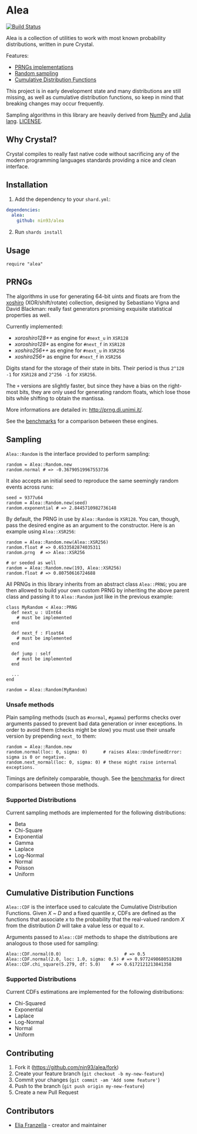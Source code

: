 # Alea

[![Build Status](https://travis-ci.org/nin93/alea.svg?branch=master)](https://travis-ci.org/nin93/alea)

Alea is a collection of utilities to work with most known probability distributions,
written in pure Crystal.

Features:
  * [PRNGs implementations](#PRNGs)
  * [Random sampling](#sampling)
  * [Cumulative Distribution Functions](#cumulative-distribution-functions)

This project is in early development state and many distributions are still missing, as well as cumulative distribution functions, so keep in mind that breaking changes may occur frequently.

Sampling algorithms in this library are heavily derived from [NumPy](https://github.com/numpy/numpy) and [Julia lang](https://github.com/JuliaLang/julia). [LICENSE](https://github.com/nin93/alea/tree/master/LICENSE).

## Why Crystal?
Crystal compiles to really fast native code without sacrificing any of the modern
programming languages standards providing a nice and clean interface.

## Installation

1. Add the dependency to your `shard.yml`:

  ```yaml
  dependencies:
    alea:
      github: nin93/alea
  ```

2. Run `shards install`

## Usage

```crystal
require "alea"
```

## PRNGs

The algorithms in use for generating 64-bit uints and floats are from the [xoshiro](http://prng.di.unimi.it/) (XOR/shift/rotate) collection, designed by Sebastiano Vigna and David Blackman: really fast generators promising exquisite statistical properties as well.

Currently implemented:
  - *xoroshiro128++* as engine for `#next_u` in `XSR128`
  - *xoroshiro128+* as engine for `#next_f` in `XSR128`
  - *xoshiro256++* as engine for `#next_u` in `XSR256`
  - *xoshiro256+* as engine for `#next_f` in `XSR256`

Digits stand for the storage of their state in bits.
Their period is thus `2^128 -1` for `XSR128` and `2^256 -1` for `XSR256`.

The `+` versions are slightly faster, but since they have a bias on the right-most bits, they are only used for generating random floats, which lose those bits while shifting to obtain the mantissa.

More informations are detailed in: http://prng.di.unimi.it/.

See the [benchmarks](https://github.com/nin93/alea/tree/master/benchmarks) for a comparison between these engines.

## Sampling
`Alea::Random` is the interface provided to perform sampling:
```crystal
random = Alea::Random.new
random.normal # => -0.36790519967553736
```
It also accepts an initial seed to reproduce the same seemingly random events across runs:
```crystal
seed = 9377u64
random = Alea::Random.new(seed)
random.exponential # => 2.8445710982736148
```
By default, the PRNG in use by `Alea::Random` is `XSR128`. You can, though, pass the desired engine as an argument to the constructor. Here is an example using `Alea::XSR256`:
```crystal
random = Alea::Random.new(Alea::XSR256)
random.float # => 0.6533582874035311
random.prng  # => Alea::XSR256

# or seeded as well
random = Alea::Random.new(193, Alea::XSR256)
random.float # => 0.80750616724688
```
All PRNGs in this library inherits from an abstract class `Alea::PRNG`; you are then allowed to build your own custom PRNG by inheriting the above parent class and passing it to `Alea::Random` just like in the previous example:

```crystal
class MyRandom < Alea::PRNG
  def next_u : UInt64
    # must be implemented
  end

  def next_f : Float64
    # must be implemented
  end

  def jump : self
    # must be implemented
  end

  ...
end

random = Alea::Random(MyRandom)
```

### Unsafe methods

Plain sampling methods (such as `#normal`, `#gamma`) performs checks over arguments passed to prevent bad data generation or inner exceptions.
In order to avoid them (checks might be slow) you must use their unsafe version by prepending `next_` to them:

```crystal
random = Alea::Random.new
random.normal(loc: 0, sigma: 0)      # raises Alea::UndefinedError: sigma is 0 or negative.
random.next_normal(loc: 0, sigma: 0) # these might raise internal exceptions.
```

Timings are definitely comparable, though. See the [benchmarks](https://github.com/nin93/alea/tree/master/benchmarks) for direct comparisons between those methods.

### Supported Distributions

Current sampling methods are implemented for the following distributions:
  - Beta
  - Chi-Square
  - Exponential
  - Gamma
  - Laplace
  - Log-Normal
  - Normal
  - Poisson
  - Uniform

## Cumulative Distribution Functions

`Alea::CDF` is the interface used to calculate the Cumulative Distribution Functions.
Given *X* ~ *D* and a fixed quantile *x*, CDFs are defined as the functions that associate *x* to the probability that the real-valued random *X* from the distribution *D* will take a value less or equal to *x*.

Arguments passed to `Alea::CDF` methods to shape the distributions are analogous to those used for sampling:

```crystal
Alea::CDF.normal(0.0)                        # => 0.5
Alea::CDF.normal(2.0, loc: 1.0, sigma: 0.5) # => 0.9772498680518208
Alea::CDF.chi_square(5.279, df: 5.0)    # => 0.6172121213841358
```

### Supported Distributions

Current CDFs estimations are implemented for the following distributions:
  - Chi-Squared
  - Exponential
  - Laplace
  - Log-Normal
  - Normal
  - Uniform

## Contributing

1. Fork it (<https://github.com/nin93/alea/fork>)
2. Create your feature branch (`git checkout -b my-new-feature`)
3. Commit your changes (`git commit -am 'Add some feature'`)
4. Push to the branch (`git push origin my-new-feature`)
5. Create a new Pull Request

## Contributors

- [Elia Franzella](https://github.com/nin93) - creator and maintainer
